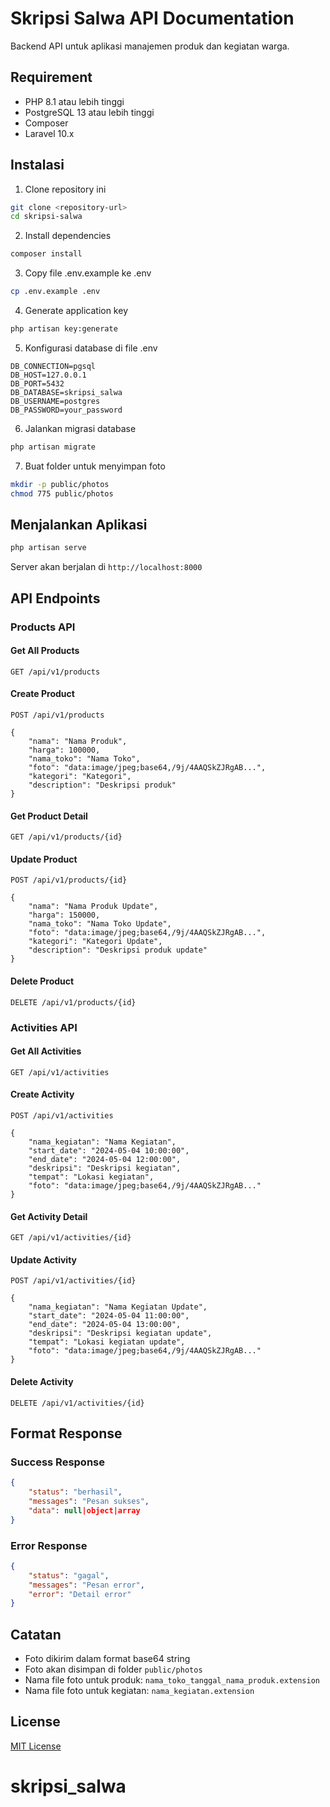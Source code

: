 # Skripsi Salwa API Documentation

Backend API untuk aplikasi manajemen produk dan kegiatan warga.

## Requirement

-   PHP 8.1 atau lebih tinggi
-   PostgreSQL 13 atau lebih tinggi
-   Composer
-   Laravel 10.x

## Instalasi

1. Clone repository ini

```bash
git clone <repository-url>
cd skripsi-salwa
```

2. Install dependencies

```bash
composer install
```

3. Copy file .env.example ke .env

```bash
cp .env.example .env
```

4. Generate application key

```bash
php artisan key:generate
```

5. Konfigurasi database di file .env

```env
DB_CONNECTION=pgsql
DB_HOST=127.0.0.1
DB_PORT=5432
DB_DATABASE=skripsi_salwa
DB_USERNAME=postgres
DB_PASSWORD=your_password
```

6. Jalankan migrasi database

```bash
php artisan migrate
```

7. Buat folder untuk menyimpan foto

```bash
mkdir -p public/photos
chmod 775 public/photos
```

## Menjalankan Aplikasi

```bash
php artisan serve
```

Server akan berjalan di `http://localhost:8000`

## API Endpoints

### Products API

#### Get All Products

```http
GET /api/v1/products
```

#### Create Product

```http
POST /api/v1/products

{
    "nama": "Nama Produk",
    "harga": 100000,
    "nama_toko": "Nama Toko",
    "foto": "data:image/jpeg;base64,/9j/4AAQSkZJRgAB...",
    "kategori": "Kategori",
    "description": "Deskripsi produk"
}
```

#### Get Product Detail

```http
GET /api/v1/products/{id}
```

#### Update Product

```http
POST /api/v1/products/{id}

{
    "nama": "Nama Produk Update",
    "harga": 150000,
    "nama_toko": "Nama Toko Update",
    "foto": "data:image/jpeg;base64,/9j/4AAQSkZJRgAB...",
    "kategori": "Kategori Update",
    "description": "Deskripsi produk update"
}
```

#### Delete Product

```http
DELETE /api/v1/products/{id}
```

### Activities API

#### Get All Activities

```http
GET /api/v1/activities
```

#### Create Activity

```http
POST /api/v1/activities

{
    "nama_kegiatan": "Nama Kegiatan",
    "start_date": "2024-05-04 10:00:00",
    "end_date": "2024-05-04 12:00:00",
    "deskripsi": "Deskripsi kegiatan",
    "tempat": "Lokasi kegiatan",
    "foto": "data:image/jpeg;base64,/9j/4AAQSkZJRgAB..."
}
```

#### Get Activity Detail

```http
GET /api/v1/activities/{id}
```

#### Update Activity

```http
POST /api/v1/activities/{id}

{
    "nama_kegiatan": "Nama Kegiatan Update",
    "start_date": "2024-05-04 11:00:00",
    "end_date": "2024-05-04 13:00:00",
    "deskripsi": "Deskripsi kegiatan update",
    "tempat": "Lokasi kegiatan update",
    "foto": "data:image/jpeg;base64,/9j/4AAQSkZJRgAB..."
}
```

#### Delete Activity

```http
DELETE /api/v1/activities/{id}
```

## Format Response

### Success Response

```json
{
    "status": "berhasil",
    "messages": "Pesan sukses",
    "data": null|object|array
}
```

### Error Response

```json
{
    "status": "gagal",
    "messages": "Pesan error",
    "error": "Detail error"
}
```

## Catatan

-   Foto dikirim dalam format base64 string
-   Foto akan disimpan di folder `public/photos`
-   Nama file foto untuk produk: `nama_toko_tanggal_nama_produk.extension`
-   Nama file foto untuk kegiatan: `nama_kegiatan.extension`

## License

[MIT License](LICENSE)
# skripsi_salwa
